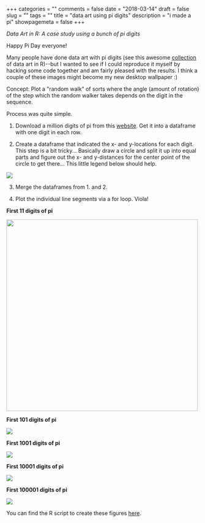 +++
categories = ""
comments = false
date = "2018-03-14"
draft = false
slug = ""
tags = ""
title = "data art using pi digits"
description = "i made a pi"
showpagemeta = false
+++
    
*Data Art in R: A case study using a bunch of pi digits*

Happy Pi Day everyone! 

Many people have done data art with pi digits (see this awesome [collection](https://www.r-graph-gallery.com/portfolio/data-art/) of data art in R)--but I wanted to see if I could reproduce it myself by hacking some code together and am fairly pleased with the results. I think a couple of these images might become my new desktop wallpaper :)  

Concept: Plot a "random walk" of sorts where the angle (amount of rotation) of the step which the random walker takes depends on the digit in the sequence. 

Process was quite simple. 

1. Download a million digits of pi from this [website](http://pi2e.ch/blog/2017/03/10/pi-digits-download/). Get it into a dataframe with one digit in each row.   

2. Create a dataframe that indicated the x- and y-locations for each digit. This step is a bit tricky... Basically draw a circle and split it up into equal parts and figure out the x- and y-distances for the center point of the circle to get there... This little legend below should help. 

![](/img/legend.png)


3. Merge the dataframes from 1. and 2. 

4. Plot the individual line segments via a for loop. Viola! 

**First 11 digits of pi**

<img src="img/10pi.png" width="500">

**First 101 digits of pi**

![](/img/100pi.jpg)

**First 1001 digits of pi**

![](/img/1000pi.jpg)

**First 10001 digits of pi**

![](/img/10000pi.jpg)

**First 100001 digits of pi**

![](/img/100000pi.jpg)

You can find the R script to create these figures [here](https://github.com/csqsiew/website/tree/master/content/Rcode). 
